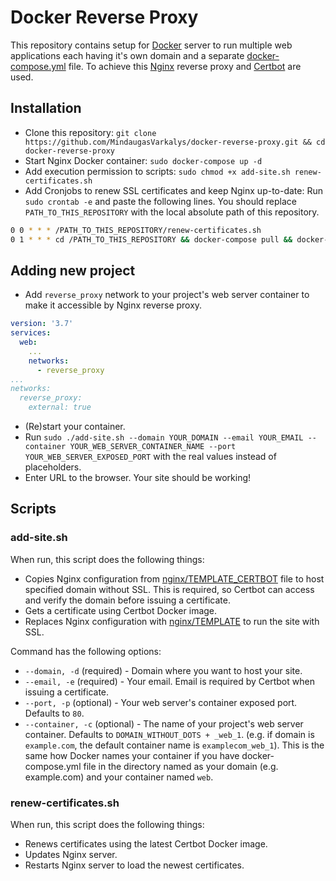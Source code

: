 # Docker Reverse Proxy
This repository contains setup for [Docker](https://www.docker.com/) server to run multiple web applications each having it's own domain and a separate [docker-compose.yml](https://docs.docker.com/compose/) file.
To achieve this [Nginx](https://www.nginx.com/) reverse proxy and [Certbot](https://certbot.eff.org/) are used.

## Installation

- Clone this repository: `git clone https://github.com/MindaugasVarkalys/docker-reverse-proxy.git && cd docker-reverse-proxy`
- Start Nginx Docker container: `sudo docker-compose up -d`
- Add execution permission to scripts: `sudo chmod +x add-site.sh renew-certificates.sh`
- Add Cronjobs to renew SSL certificates and keep Nginx up-to-date: Run `sudo crontab -e` and paste the following lines. You should replace `PATH_TO_THIS_REPOSITORY` with the local absolute path of this repository.
```bash
0 0 * * * /PATH_TO_THIS_REPOSITORY/renew-certificates.sh
0 1 * * * cd /PATH_TO_THIS_REPOSITORY && docker-compose pull && docker-compose up -d
```

## Adding new project

- Add `reverse_proxy` network to your project's web server container to make it accessible by Nginx reverse proxy.
```yaml
version: '3.7'
services:
  web:
    ...
    networks:
      - reverse_proxy
...
networks:
  reverse_proxy:
    external: true
``` 
- (Re)start your container.
- Run `sudo ./add-site.sh --domain YOUR_DOMAIN --email YOUR_EMAIL --container YOUR_WEB_SERVER_CONTAINER_NAME --port YOUR_WEB_SERVER_EXPOSED_PORT` with the real values instead of placeholders.
- Enter URL to the browser. Your site should be working!

## Scripts

### add-site.sh  

When run, this script does the following things:

- Copies Nginx configuration from [nginx/TEMPLATE_CERTBOT](/nginx/TEMPLATE_CERTBOT) file to host specified domain without SSL. This is required, so Certbot can access and verify the domain before issuing a certificate.
- Gets a certificate using Certbot Docker image.
- Replaces Nginx configuration with [nginx/TEMPLATE](/nginx/TEMPLATE) to run the site with SSL.

Command has the following options:
- `--domain, -d` (required) - Domain where you want to host your site.
- `--email, -e` (required) - Your email. Email is required by Certbot when issuing a certificate.
- `--port, -p` (optional) - Your web server's container exposed port. Defaults to `80`.
- `--container, -c` (optional) - The name of your project's web server container. Defaults to `DOMAIN_WITHOUT_DOTS + _web_1`. (e.g. if domain is `example.com`, the default container name is `examplecom_web_1`).
This is the same how Docker names your container if you have docker-compose.yml file in the directory named as your domain (e.g. example.com) and your container named `web`.

### renew-certificates.sh

When run, this script does the following things:
- Renews certificates using the latest Certbot Docker image.
- Updates Nginx server.
- Restarts Nginx server to load the newest certificates.